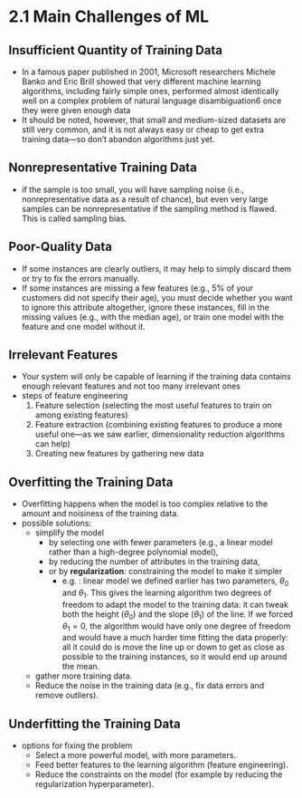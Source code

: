 # 2.1 Main Challenges of ML

## Insufficient Quantity of Training Data

- In a famous paper published in 2001, Microsoft researchers Michele Banko and Eric Brill showed that very different machine learning algorithms, including fairly simple ones, performed almost identically well on a complex problem of natural language disambiguation⁠6 once they were given enough data
- It should be noted, however, that small and medium-sized datasets are still very common, and it is not always easy or cheap to get extra training data⁠—so don’t abandon algorithms just yet.

## Nonrepresentative Training Data

- if the sample is too small, you will have sampling noise (i.e., nonrepresentative data as a result of chance), but even very large samples can be nonrepresentative if the sampling method is flawed. This is called sampling bias.

## Poor-Quality Data

- If some instances are clearly outliers, it may help to simply discard them or try to fix the errors manually.
- If some instances are missing a few features (e.g., 5% of your customers did not specify their age), you must decide whether you want to ignore this attribute altogether, ignore these instances, fill in the missing values (e.g., with the median age), or train one model with the feature and one model without it.

## Irrelevant Features

- Your system will only be capable of learning if the training data contains enough relevant features and not too many irrelevant ones
- steps of feature engineering
  1. Feature selection (selecting the most useful features to train on among existing features)
  2. Feature extraction (combining existing features to produce a more useful one⁠—as we saw earlier, dimensionality reduction algorithms can help)
  3. Creating new features by gathering new data

## Overfitting the Training Data

- Overfitting happens when the model is too complex relative to the amount and noisiness of the training data.
- possible solutions:
  - simplify the model
    - by selecting one with fewer parameters (e.g., a linear model rather than a high-degree polynomial model),
    - by reducing the number of attributes in the training data,
    - or by __regularization__: constraining the model to make it simpler
      - e.g. : linear model we defined earlier has two parameters, $\theta_0$ and $\theta_1$. This gives the learning algorithm two degrees of freedom to adapt the model to the training data: it can tweak both the height ($\theta_0$) and the slope ($\theta_1$) of the line. If we forced $\theta_1 = 0$, the algorithm would have only one degree of freedom and would have a much harder time fitting the data properly: all it could do is move the line up or down to get as close as possible to the training instances, so it would end up around the mean.
  - gather more training data.
  - Reduce the noise in the training data (e.g., fix data errors and remove outliers).

## Underfitting the Training Data

- options for fixing the problem
  - Select a more powerful model, with more parameters.
  - Feed better features to the learning algorithm (feature engineering).
  - Reduce the constraints on the model (for example by reducing the regularization hyperparameter).
